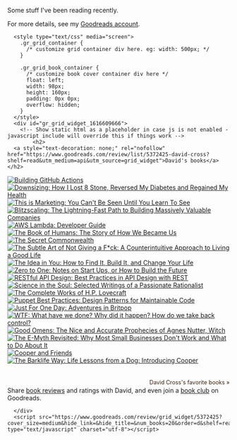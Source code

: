 Some stuff I've been reading recently.

For more details, see my [Goodreads account](https://www.goodreads.com/author/show/6884929.David_Cross).

      <style type="text/css" media="screen">
        .gr_grid_container {
          /* customize grid container div here. eg: width: 500px; */
        }

        .gr_grid_book_container {
          /* customize book cover container div here */
          float: left;
          width: 98px;
          height: 160px;
          padding: 0px 0px;
          overflow: hidden;
        }
      </style>
      <div id="gr_grid_widget_1616609666">
        <!-- Show static html as a placeholder in case js is not enabled - javascript include will override this if things work -->
            <h2>
      <a style="text-decoration: none;" rel="nofollow" href="https://www.goodreads.com/review/list/5372425-david-cross?shelf=read&utm_medium=api&utm_source=grid_widget">David's books</a>
    </h2>
  <div class="gr_grid_container">
    <div class="gr_grid_book_container"><a title="Building GitHub Actions" rel="nofollow" href="https://www.goodreads.com/book/show/54288034-building-github-actions"><img alt="Building GitHub Actions" border="0" src="https://i.gr-assets.com/images/S/compressed.photo.goodreads.com/books/1593259020l/54288034._SX98_.jpg" /></a></div>
    <div class="gr_grid_book_container"><a title="Downsizing: How I Lost 8 Stone, Reversed My Diabetes and Regained My Health" rel="nofollow" href="https://www.goodreads.com/book/show/49323194-downsizing"><img alt="Downsizing: How I Lost 8 Stone, Reversed My Diabetes and Regained My Health" border="0" src="https://i.gr-assets.com/images/S/compressed.photo.goodreads.com/books/1576520723l/49323194._SX98_.jpg" /></a></div>
    <div class="gr_grid_book_container"><a title="This is Marketing: You Can't Be Seen Until You Learn To See" rel="nofollow" href="https://www.goodreads.com/book/show/40549476-this-is-marketing"><img alt="This is Marketing: You Can't Be Seen Until You Learn To See" border="0" src="https://i.gr-assets.com/images/S/compressed.photo.goodreads.com/books/1529247040l/40549476._SX98_.jpg" /></a></div>
    <div class="gr_grid_book_container"><a title="Blitzscaling: The Lightning-Fast Path to Building Massively Valuable Companies" rel="nofollow" href="https://www.goodreads.com/book/show/38398157-blitzscaling"><img alt="Blitzscaling: The Lightning-Fast Path to Building Massively Valuable Companies" border="0" src="https://i.gr-assets.com/images/S/compressed.photo.goodreads.com/books/1535027594l/38398157._SX98_.jpg" /></a></div>
    <div class="gr_grid_book_container"><a title="AWS Lambda: Developer Guide" rel="nofollow" href="https://www.goodreads.com/book/show/41146090-aws-lambda"><img alt="AWS Lambda: Developer Guide" border="0" src="https://i.gr-assets.com/images/S/compressed.photo.goodreads.com/books/1534293720l/41146090._SX98_.jpg" /></a></div>
    <div class="gr_grid_book_container"><a title="The Book of Humans: The Story of How We Became Us" rel="nofollow" href="https://www.goodreads.com/book/show/39939050-the-book-of-humans"><img alt="The Book of Humans: The Story of How We Became Us" border="0" src="https://i.gr-assets.com/images/S/compressed.photo.goodreads.com/books/1537251428l/39939050._SX98_.jpg" /></a></div>
    <div class="gr_grid_book_container"><a title="The Secret Commonwealth (The Book of Dust, #2)" rel="nofollow" href="https://www.goodreads.com/book/show/49476956-the-secret-commonwealth"><img alt="The Secret Commonwealth" border="0" src="https://i.gr-assets.com/images/S/compressed.photo.goodreads.com/books/1609382189l/49476956._SX98_.jpg" /></a></div>
    <div class="gr_grid_book_container"><a title="The Subtle Art of Not Giving a F*ck: A Counterintuitive Approach to Living a Good Life" rel="nofollow" href="https://www.goodreads.com/book/show/28257707-the-subtle-art-of-not-giving-a-f-ck"><img alt="The Subtle Art of Not Giving a F*ck: A Counterintuitive Approach to Living a Good Life" border="0" src="https://i.gr-assets.com/images/S/compressed.photo.goodreads.com/books/1465761302l/28257707._SX98_.jpg" /></a></div>
    <div class="gr_grid_book_container"><a title="The Idea in You: How to Find It, Build It, and Change Your Life" rel="nofollow" href="https://www.goodreads.com/book/show/26218619-the-idea-in-you"><img alt="The Idea in You: How to Find It, Build It, and Change Your Life" border="0" src="https://i.gr-assets.com/images/S/compressed.photo.goodreads.com/books/1441490877l/26218619._SX98_.jpg" /></a></div>
    <div class="gr_grid_book_container"><a title="Zero to One: Notes on Start Ups, or How to Build the Future" rel="nofollow" href="https://www.goodreads.com/book/show/23251016-zero-to-one"><img alt="Zero to One: Notes on Start Ups, or How to Build the Future" border="0" src="https://i.gr-assets.com/images/S/compressed.photo.goodreads.com/books/1427728884l/23251016._SX98_.jpg" /></a></div>
    <div class="gr_grid_book_container"><a title="RESTful API Design: Best Practices in API Design with REST" rel="nofollow" href="https://www.goodreads.com/book/show/31824826-restful-api-design"><img alt="RESTful API Design: Best Practices in API Design with REST" border="0" src="https://i.gr-assets.com/images/S/compressed.photo.goodreads.com/books/1472846065l/31824826._SX98_.jpg" /></a></div>
    <div class="gr_grid_book_container"><a title="Science in the Soul: Selected Writings of a Passionate Rationalist" rel="nofollow" href="https://www.goodreads.com/book/show/33192011-science-in-the-soul"><img alt="Science in the Soul: Selected Writings of a Passionate Rationalist" border="0" src="https://i.gr-assets.com/images/S/compressed.photo.goodreads.com/books/1498810178l/33192011._SX98_.jpg" /></a></div>
    <div class="gr_grid_book_container"><a title="The Complete Works of H.P. Lovecraft" rel="nofollow" href="https://www.goodreads.com/book/show/11851522-the-complete-works-of-h-p-lovecraft"><img alt="The Complete Works of H.P. Lovecraft" border="0" src="https://i.gr-assets.com/images/S/compressed.photo.goodreads.com/books/1327886768l/11851522._SX98_.jpg" /></a></div>
    <div class="gr_grid_book_container"><a title="Puppet Best Practices: Design Patterns for Maintainable Code" rel="nofollow" href="https://www.goodreads.com/book/show/26620301-puppet-best-practices"><img alt="Puppet Best Practices: Design Patterns for Maintainable Code" border="0" src="https://i.gr-assets.com/images/S/compressed.photo.goodreads.com/books/1535524530l/26620301._SX98_.jpg" /></a></div>
    <div class="gr_grid_book_container"><a title="Just For One Day: Adventures in Britpop" rel="nofollow" href="https://www.goodreads.com/book/show/18897098-just-for-one-day"><img alt="Just For One Day: Adventures in Britpop" border="0" src="https://i.gr-assets.com/images/S/compressed.photo.goodreads.com/books/1385180739l/18897098._SX98_.jpg" /></a></div>
    <div class="gr_grid_book_container"><a title="WTF: What have we done? Why did it happen? How do we take back control?" rel="nofollow" href="https://www.goodreads.com/book/show/36249417-wtf"><img alt="WTF: What have we done? Why did it happen? How do we take back control?" border="0" src="https://i.gr-assets.com/images/S/compressed.photo.goodreads.com/books/1512296307l/36249417._SX98_.jpg" /></a></div>
    <div class="gr_grid_book_container"><a title="Good Omens: The Nice and Accurate Prophecies of Agnes Nutter, Witch" rel="nofollow" href="https://www.goodreads.com/book/show/40536331-good-omens"><img alt="Good Omens: The Nice and Accurate Prophecies of Agnes Nutter, Witch" border="0" src="https://i.gr-assets.com/images/S/compressed.photo.goodreads.com/books/1555325035l/40536331._SX98_.jpg" /></a></div>
    <div class="gr_grid_book_container"><a title="The E-Myth Revisited: Why Most Small Businesses Don't Work and What to Do About It" rel="nofollow" href="https://www.goodreads.com/book/show/81948.The_E_Myth_Revisited"><img alt="The E-Myth Revisited: Why Most Small Businesses Don't Work and What to Do About It" border="0" src="https://i.gr-assets.com/images/S/compressed.photo.goodreads.com/books/1435673032l/81948._SX98_.jpg" /></a></div>
    <div class="gr_grid_book_container"><a title="Cooper and Friends (The Barklife Way #2)" rel="nofollow" href="https://www.goodreads.com/book/show/45876640-cooper-and-friends"><img alt="Cooper and Friends" border="0" src="https://s.gr-assets.com/assets/nophoto/book/111x148-bcc042a9c91a29c1d680899eff700a03.png" /></a></div>
    <div class="gr_grid_book_container"><a title="The Barklife Way: Life Lessons from a Dog: Introducing Cooper" rel="nofollow" href="https://www.goodreads.com/book/show/37496800-the-barklife-way"><img alt="The Barklife Way: Life Lessons from a Dog: Introducing Cooper" border="0" src="https://i.gr-assets.com/images/S/compressed.photo.goodreads.com/books/1556948217l/37496800._SX98_.jpg" /></a></div>
    <br style="clear: both"/><br/><a class="gr_grid_branding" style="font-size: .9em; color: #382110; text-decoration: none; float: right; clear: both" rel="nofollow" href="https://www.goodreads.com/user/show/5372425-david-cross">David Cross's favorite books »</a>
  <noscript><br/>Share <a rel="nofollow" href="/">book reviews</a> and ratings with David, and even join a <a rel="nofollow" href="/group">book club</a> on Goodreads.</noscript>
  </div>

      </div>
      <script src="https://www.goodreads.com/review/grid_widget/5372425?cover_size=medium&hide_link=&hide_title=&num_books=20&order=d&shelf=read&sort=date_read&widget_id=1616609666" type="text/javascript" charset="utf-8"></script>

